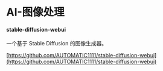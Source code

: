 # AI-图像处理

#### stable-diffusion-webui
一个基于 Stable Diffusion 的图像生成器。

[https://github.com/AUTOMATIC1111/stable-diffusion-webui](https://github.com/AUTOMATIC1111/stable-diffusion-webui)